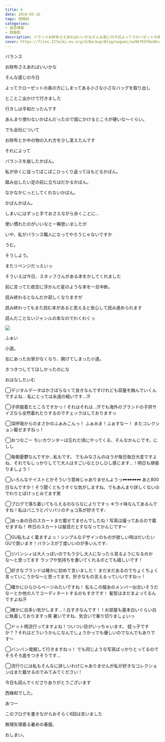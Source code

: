 ```yaml
---
title: 6
date: 2018-05-16
tags: 西條和
categories: 
- 成员博客
- 西條和
description: バランスお財布さえあればいいかなそんな感じの今日よってクローゼットの奥の方にしまってある小さな小さなバ...
cover: https://files.227wiki.eu.org/d/Backup/Blog/nagomi/aa96f93f8a48ce4333572927d61f2.jpg 
---
```













バランス











お財布さえあればいいかな











そんな感じの今日











よってクローゼットの奥の方にしまってある小さな小さなバッグを取り出し










とことこ出かけて行きました













行きしは平和だったんです












あんまり使わないかばんだったので肩にかけるところが硬いな〜ぐらい。











でも会社について










お財布とか中の物の入れ方を少し変えたんです











それによって













バランスを崩したかばん。









私が歩くに従ってぱこぱこひっくり返ってはもどるかばん。












踏み出したい足の前に立ちはだかるかばん。









なかなかじっとしてくれないかばん。












かばんかばん。












しまいにはずっと手でおさえながら歩くことに…











使い慣れたのがいいなと一瞬思いましたが











いや、私がバランス職人になってやろうじゃないですか








うむ。







そうしよう。











またリベンジだっえいっ















そういえば今日、スタッフさんがある本をかしてくれました










前に言ってた夜空に浮かんだ星のような本を一旦中断。









読み終わるとなんだか寂しくなりますが







読み終わってもまた読む本があると思えると安心して読み進められます









読んだことないジャンルの本なのでわくわくっ















![](https://files.227wiki.eu.org/d/Backup/Blog/nagomi/aa96f93f8a48ce4333572927d61f2.jpg)



ふぁい






小道。








左にあったお家がなくなり、開けてしまった小道。











きつきつしててほしかったのにな











おはなしたいむ





◯デジタルデータはかさばらなくて良きなんですけれども容量を蝕んでいくんですよね…
私にとっては永遠の戦いです…汗





◯子供服着たところですかっ！それはそれは…汗でも海外のブランドの子供サイズなら全然着れたりするのでチェックはしておりますっ




◯深呼吸からのまさかのふぁみこんっ！
ふぁみま！ふぁすなー！
またコレクション載せますねっ！




◯おつなごー
ちいカウンターは忘れた頃にやってくる、そんなかんじです。にしし





◯毎朝憂鬱なんですか…私もです。
でもみなさんのほうが毎日毎日大変ですよね、それでもしっかりしてて大人はすごいなとひしひし感じます…！明日も頑張りましょう！





◯いろんなテイストとかそういう意味じゃありませんようっ🕶🕶🕶🕶
あと800日なんですか！そう聞くともうすぐな気がしますね、でもあんまり詳しくないのでわりとぽけっとみてます笑





◯ブログで落ち着いてもらえるのならなによりですっ
キウイ味なんてあるんですね！私はバニラとパリパリのチョコ系が好きです♩





◯あっあの日のスカートまだ載せてませんでしたね！写真は撮ってあるので載せますね！
昨日のスカートは擬音だとすななってかんじです〜






◯GU私もよく着ますよっ！シンプルなデザインのものが欲しい時はだいたいGUで買います！バランスが丁度いいのが多いんです♩





◯ジバンシィは大人っぽいのでもう少し大人になったら見るようになるのかな〜と思ってます
ラップや気持ちを書いてくれるのとても嬉しいです！





◯好きなブランドは確かに初めて言いました！
まだまだあるのでちょくちょく言っていこうかな〜と思ってます。好きなもの言えるっていいですねっ！




◯確かにひらひらページみたいですね！
私もこの服あのメンバー似合いそうだなーとか他の人でコーディネートするのもすきです！
髪型はまだまよってるんですよね汗




◯確かに白多い気がします…！白すきなんです！！お部屋も基本白いぐらい白に執着しておりますっ笑
暑いですね、気合いで乗り切りましょいっ






◯ドット柄流行ってますよね！ついつい目がいっちゃいます。
姪っ子ですか？？それはどういうかんじなんでしょうかっでも優しいのでなんでもありです〜




◯バンバン発掘して行きますねっ！
でも同じような写真ばっかりとってるのでそろそろ底をつきそうです…





◯流行りには私もそんなに詳しいわけじゃありませんが私が好きなコレクションはまた載せるのでみてみてください！







今日も読んでくださりありがとうございます









西條和でした。











あつー











このブログを書きながらおそらく6回は言いました








無理矢理着る暑めの春服、









おしまい。


